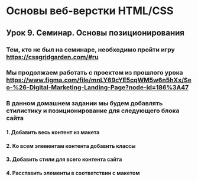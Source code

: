 # Основы веб-верстки HTML/CSS

## Урок 9. Семинар. Основы позиционирования

### Тем, кто не был на семинаре, необходимо пройти игру <https://cssgridgarden.com/#ru>

### Мы продолжаем работать с проектом из прошлого урока <https://www.figma.com/file/mnLY69cYE5cqWM5w6n5hXx/Seo-%26-Digital-Marketing-Landing-Page?node-id=186%3A47>

### В данном домашнем задании мы будем добавлять стилистику и позиционирование для следующего блока сайта

#### 1. Добавить весь контент из макета

#### 2. Ко всем элементам контента добавить классы

#### 3. Добавить стили для всего контента сайта

#### 4. Расставить элементы в соответствии с макетом
